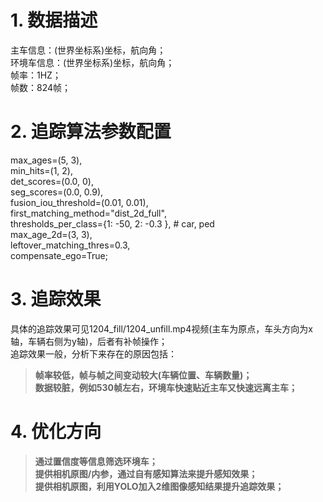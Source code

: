 # 1. 数据描述
主车信息：(世界坐标系)坐标，航向角；   
环境车信息：(世界坐标系)坐标，航向角；   
帧率：1HZ；   
帧数：824帧；

# 2. 追踪算法参数配置
max_ages=(5, 3),   
min_hits=(1, 2),   
det_scores=(0.0, 0),   
seg_scores=(0.0, 0.9),   
fusion_iou_threshold=(0.01, 0.01),   
first_matching_method="dist_2d_full",   
thresholds_per_class={1: -50, 2: -0.3  }, # car, ped   
max_age_2d=(3, 3),   
leftover_matching_thres=0.3,   
compensate_ego=True;   

# 3. 追踪效果
具体的追踪效果可见1204_fill/1204_unfill.mp4视频(主车为原点，车头方向为x轴，车辆右侧为y轴)，后者有补帧操作；   
追踪效果一般，分析下来存在的原因包括：   
> **帧率较低，帧与帧之间变动较大(车辆位置、车辆数量)；**   
> **数据较脏，例如530帧左右，环境车快速贴近主车又快速远离主车；**

# 4. 优化方向
> **通过置信度等信息筛选环境车；**   
> **提供相机原图/内参，通过自有感知算法来提升感知效果；**   
> **提供相机原图，利用YOLO加入2维图像感知结果提升追踪效果；**   
